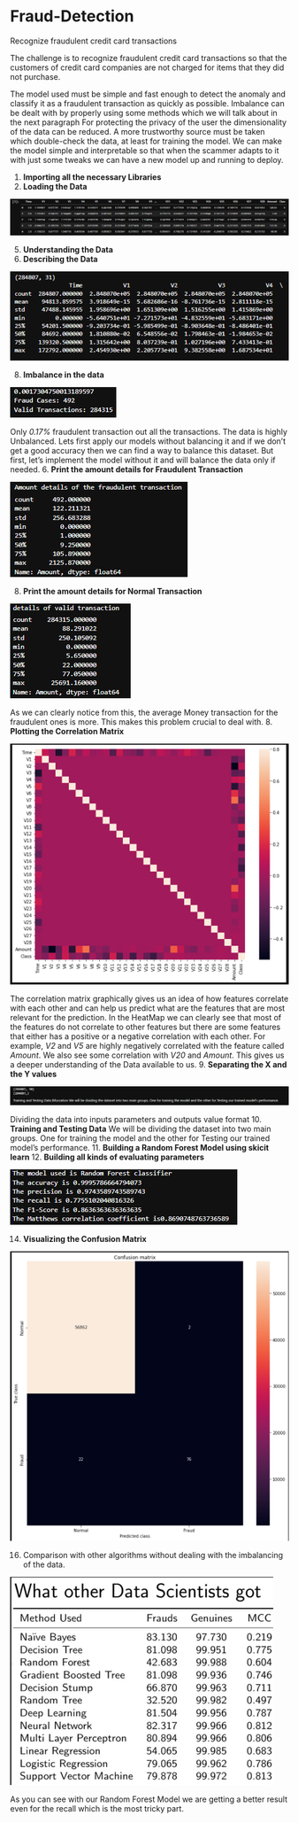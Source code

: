 # Fraud-Detection
Recognize fraudulent credit card transactions

The challenge is to recognize fraudulent credit card transactions so that the customers of credit card companies are not charged for items that they did not purchase.

The model used must be simple and fast enough to detect the anomaly and classify it as a fraudulent transaction as quickly as possible.
Imbalance can be dealt with by properly using some methods which we will talk about in the next paragraph
For protecting the privacy of the user the dimensionality of the data can be reduced.
A more trustworthy source must be taken which double-check the data, at least for training the model.
We can make the model simple and interpretable so that when the scammer adapts to it with just some tweaks we can have a new model up and running to deploy.

1. **Importing all the necessary Libraries**
3. **Loading the Data**

![](Imagesfraud/1.png)

5. **Understanding the Data**
6. **Describing the Data** 

![](Imagesfraud/2.png)

8.  **Imbalance in the data**

![](Imagesfraud/3.png)

Only _0.17%_ fraudulent transaction out all the transactions. The data is highly Unbalanced. Lets first apply our models without balancing it and if we don’t get a good accuracy then we can find a way to balance this dataset. But first, let’s implement the model without it and will balance the data only if needed.
6. **Print the amount details for Fraudulent Transaction**

![](Imagesfraud/4.png)

8. **Print the amount details for Normal Transaction**

![](Imagesfraud/5.png)

As we can clearly notice from this, the average Money transaction for the fraudulent ones is more. This makes this problem crucial to deal with.
8. **Plotting the Correlation Matrix**

![](Imagesfraud/6.png)

The correlation matrix graphically gives us an idea of how features correlate with each other and can help us predict what are the features that are most relevant for the prediction.
In the HeatMap we can clearly see that most of the features do not correlate to other features but there are some features that either has a positive or a negative correlation with each other. For example, _V2_ and _V5_ are highly negatively correlated with the feature called _Amount_. We also see some correlation with _V20_ and _Amount_. This gives us a deeper understanding of the Data available to us.
9. **Separating the X and the Y values**

![](Imagesfraud/7.png)

Dividing the data into inputs parameters and outputs value format
10. **Training and Testing Data** We will be dividing the dataset into two main groups. One for training the model and the other for Testing our trained model’s performance.
11. **Building a Random Forest Model using skicit learn**
12. **Building all kinds of evaluating parameters**

![](Imagesfraud/8.png)

14. **Visualizing the Confusion Matrix**

![](Imagesfraud/9.png)

16. Comparison with other algorithms without dealing with the imbalancing of the data.

![](Imagesfraud/10.png)

As you can see with our Random Forest Model we are getting a better result even for the recall which is the most tricky part. 
